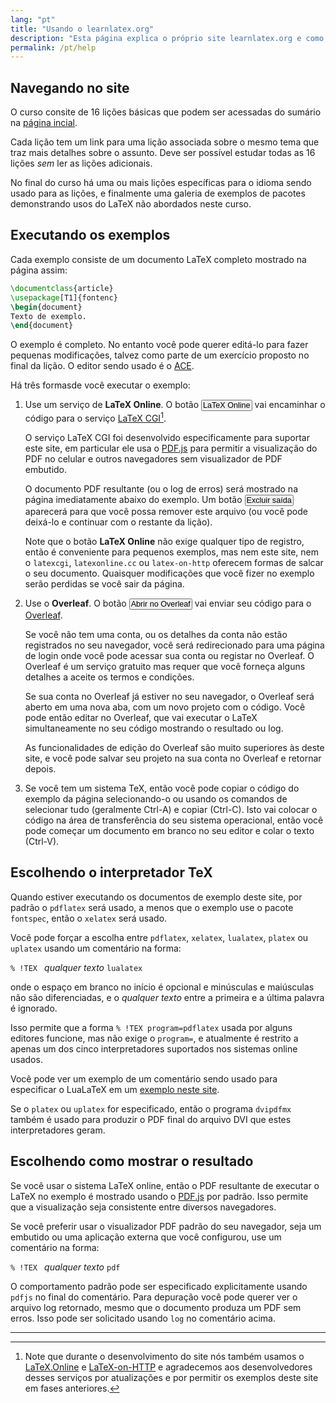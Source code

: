 ```yaml
---
lang: "pt"
title: "Usando o learnlatex.org"
description: "Esta página explica o próprio site learnlatex.org e como fazer o melhor uso dele."
permalink: /pt/help
---
```


## Navegando no site

O curso consite de 16 lições básicas que podem ser acessadas do sumário na
[página incial](/).

Cada lição tem um link para uma lição associada sobre o mesmo tema que traz mais
detalhes sobre o assunto.  Deve ser possível estudar todas as 16 lições _sem_
ler as lições adicionais.

No final do curso há uma ou mais lições específicas para o idioma sendo usado
para as lições, e finalmente uma galeria de exemplos de pacotes demonstrando
usos do LaTeX não abordados neste curso.

## Executando os exemplos

Cada exemplo consiste de um documento LaTeX completo mostrado na página assim:

```latex
\documentclass{article}
\usepackage[T1]{fontenc}
\begin{document}
Texto de exemplo.
\end{document}
```

O exemplo é completo.  No entanto você pode querer editá-lo para fazer pequenas
modificações, talvez como parte de um exercício proposto no final da lição.
O editor sendo usado é o [ACE](https://ace.c9.io/).

Há três formasde você executar o exemplo:

1. Use um serviço de **LaTeX Online**. O botão <button style="padding:0 1px;font-size:90%">LaTeX Online</button>
   vai encaminhar o código para o serviço
   [LaTeX CGI](https://latexcgi.xyz/)[^1].

   O serviço LaTeX CGI foi desenvolvido especificamente para suportar este site,
   em particular ele usa o [PDF.js](https://mozilla.github.io/pdf.js/) para
   permitir a visualização do PDF no celular e outros navegadores sem
   visualizador de PDF embutido.

   O documento PDF resultante (ou o log de erros) será mostrado na página
   imediatamente abaixo do exemplo.  Um botão
   <button style="padding:0 1px;font-size:90%">Excluir saída</button>
   aparecerá para que você possa remover este arquivo (ou você pode deixá-lo e
   continuar com o restante da lição).

   Note que o botão **LaTeX Online** não exige qualquer tipo de registro, então
   é conveniente para pequenos exemplos, mas nem este site, nem o `latexcgi`,
   `latexonline.cc` ou `latex-on-http` oferecem formas de salcar o seu
   documento.  Quaisquer modificações que você fizer no exemplo serão perdidas
   se você sair da página.

2. Use o **Overleaf**.  O botão <button style="padding:0 1px;font-size:90%">Abrir no Overleaf</button>
   vai enviar seu código para o [Overleaf](https://www.overleaf.com/about).

   Se você não tem uma conta, ou os detalhes da conta não estão registrados no
   seu navegador, você será redirecionado para uma página de login onde você
   pode acessar sua conta ou registar no Overleaf.  O Overleaf é um serviço
   gratuito mas requer que você forneça alguns detalhes a aceite os termos e
   condições.

   Se sua conta no Overleaf já estiver no seu navegador, o Overleaf será aberto
   em uma nova aba, com um novo projeto com o código.  Você pode então editar
   no Overleaf, que vai executar o LaTeX simultaneamente no seu código mostrando
   o resultado ou log.

   As funcionalidades de edição do Overleaf são muito superiores às deste site,
   e você pode salvar seu projeto na sua conta no Overleaf e retornar depois.

3. Se você tem um sistema TeX, então você pode copiar o código do exemplo da
   página selecionando-o ou usando os comandos de selecionar tudo (geralmente
   Ctrl-A) e copiar (Ctrl-C).  Isto vai colocar o código na área de
   transferência do seu sistema operacional, então você pode começar um
   documento em branco no seu editor e colar o texto (Ctrl-V).

## Escolhendo o interpretador TeX

Quando estiver executando os documentos de exemplo deste site, por padrão o
`pdflatex` será usado, a menos que o exemplo use o pacote `fontspec`, então o
`xelatex` será usado.

Você pode forçar a escolha entre `pdflatex`, `xelatex`, `lualatex`, `platex` ou
`uplatex` usando um comentário na forma:

`% !TEX ` _qualquer texto_ `lualatex`

onde o espaço em branco no início é opcional e minúsculas e maiúsculas não são
diferenciadas, e o _qualquer texto_ entre a primeira e a última palavra é
ignorado.

Isso permite que a forma `% !TEX program=pdflatex` usada por alguns editores
funcione, mas não exige o `program=`, e atualmente é restrito a apenas um dos
cinco interpretadores suportados nos sistemas online usados.

Você pode ver um exemplo de um comentário sendo usado para especificar o
LuaLaTeX em um [exemplo neste site](more-14).

Se o `platex` ou `uplatex` for especificado, então o programa `dvipdfmx` também
é usado para produzir o PDF final do arquivo DVI que estes interpretadores
geram.

## Escolhendo como mostrar o resultado

Se você usar o sistema LaTeX online, então o PDF resultante de executar o LaTeX
no exemplo é mostrado usando o [PDF.js](https://mozilla.github.io/pdf.js/) por
padrão.  Isso permite que a visualização seja consistente entre diversos
navegadores.

Se você preferir usar o visualizador PDF padrão do seu navegador, seja um
embutido ou uma aplicação externa que você configurou, use um comentário na
forma:

`% !TEX ` _qualquer texto_ `pdf`

O comportamento padrão pode ser especificado explicitamente usando `pdfjs` no
final do comentário.  Para depuração você pode querer ver o arquivo log
retornado, mesmo que o documento produza um PDF sem erros.  Isso pode ser
solicitado usando `log` no comentário acima.

---

[^1]: Note que durante o desenvolvimento do site nós também usamos o
      [LaTeX.Online](https://latexonline.cc/) e
      [LaTeX-on-HTTP](https://github.com/YtoTech/latex-on-http)
      e agradecemos aos desenvolvedores desses serviços por atualizações e por
      permitir os exemplos deste site em fases anteriores.
